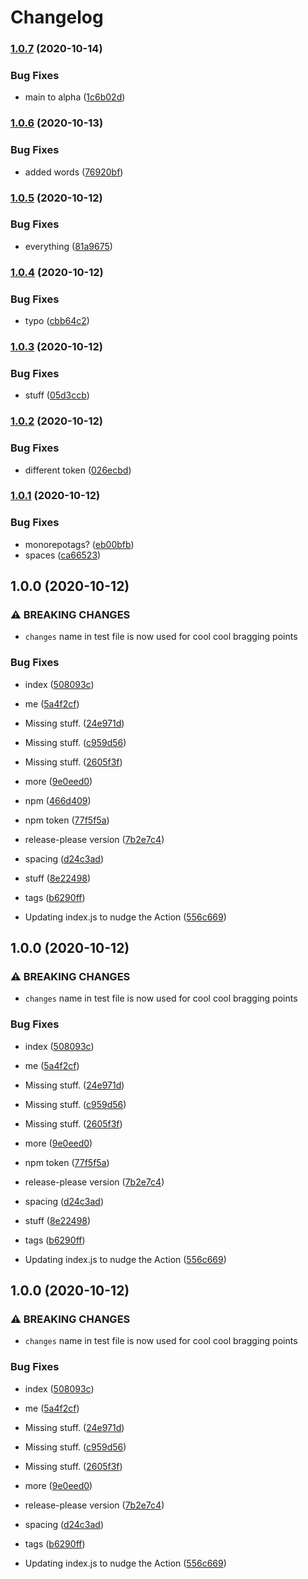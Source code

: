 # Changelog

### [1.0.7](https://www.github.com/dxos/release-playground/compare/v1.0.6...v1.0.7) (2020-10-14)


### Bug Fixes

* main to alpha ([1c6b02d](https://www.github.com/dxos/release-playground/commit/1c6b02d0b6cd5d23c3b13e54c8ebc03b71f9d3e8))

### [1.0.6](https://www.github.com/dxos/release-playground/compare/v1.0.5...v1.0.6) (2020-10-13)


### Bug Fixes

* added words ([76920bf](https://www.github.com/dxos/release-playground/commit/76920bffdc2bb3b0adf9562a8bd421e59f32ecda))

### [1.0.5](https://www.github.com/dxos/release-playground/compare/v1.0.4...v1.0.5) (2020-10-12)


### Bug Fixes

* everything ([81a9675](https://www.github.com/dxos/release-playground/commit/81a967596781ed95a016ee0ae6cf05ac11a1092b))

### [1.0.4](https://www.github.com/dxos/release-playground/compare/v1.0.3...v1.0.4) (2020-10-12)


### Bug Fixes

* typo ([cbb64c2](https://www.github.com/dxos/release-playground/commit/cbb64c23bd09c7c0a70f8054279e097aeb1eaf58))

### [1.0.3](https://www.github.com/dxos/release-playground/compare/v1.0.2...v1.0.3) (2020-10-12)


### Bug Fixes

* stuff ([05d3ccb](https://www.github.com/dxos/release-playground/commit/05d3ccbb9bb4b1868f6c9e10f79fce72f79a3ada))

### [1.0.2](https://www.github.com/dxos/release-playground/compare/v1.0.1...v1.0.2) (2020-10-12)


### Bug Fixes

* different token ([026ecbd](https://www.github.com/dxos/release-playground/commit/026ecbd8dd63e182bf4bca59e993e13a32a3df20))

### [1.0.1](https://www.github.com/dxos/release-playground/compare/v1.0.0...v1.0.1) (2020-10-12)


### Bug Fixes

* monorepotags? ([eb00bfb](https://www.github.com/dxos/release-playground/commit/eb00bfbc6e5b28ced754026043f25535d15d34c1))
* spaces ([ca66523](https://www.github.com/dxos/release-playground/commit/ca66523a52d53137683bf1aaacd6febf40841030))

## 1.0.0 (2020-10-12)


### ⚠ BREAKING CHANGES

* `changes` name in test file is now used for cool cool bragging points

### Bug Fixes

* index ([508093c](https://www.github.com/dxos/release-playground/commit/508093c17e9d200bead4d0a5f1f9659f7c4c009c))
* me ([5a4f2cf](https://www.github.com/dxos/release-playground/commit/5a4f2cfc490f7379c22530489817c2e755575ecd))
* Missing stuff. ([24e971d](https://www.github.com/dxos/release-playground/commit/24e971dff9d515c29ddfd975b1a8a11d8d38a68e))
* Missing stuff. ([c959d56](https://www.github.com/dxos/release-playground/commit/c959d56b62399a6dd90e8efe7dcfc9df31226b3f))
* Missing stuff. ([2605f3f](https://www.github.com/dxos/release-playground/commit/2605f3fbe1c50e738a3fbd1216cd3e7144bd838e))
* more ([9e0eed0](https://www.github.com/dxos/release-playground/commit/9e0eed0eb448f5db8830877dea7e07238ffcd83d))
* npm ([466d409](https://www.github.com/dxos/release-playground/commit/466d4096b226c1a33faa1b686758a04c111ced48))
* npm token ([77f5f5a](https://www.github.com/dxos/release-playground/commit/77f5f5ae131794ada1896969081eccd2e172f942))
* release-please version ([7b2e7c4](https://www.github.com/dxos/release-playground/commit/7b2e7c434b1ec97cdaeaba1f48274651cb58b97e))
* spacing ([d24c3ad](https://www.github.com/dxos/release-playground/commit/d24c3adfe05364d1c1e254e11ffdd81552bf85b6))
* stuff ([8e22498](https://www.github.com/dxos/release-playground/commit/8e22498c9941309a86aea09e11c2205e42b8b7b6))
* tags ([b6290ff](https://www.github.com/dxos/release-playground/commit/b6290ff8313df80fcac7b9bfdab6a48316dd54cd))


* Updating index.js to nudge the Action ([556c669](https://www.github.com/dxos/release-playground/commit/556c6695eefef1ba787d2852d42f23c19f0a1b01))

## 1.0.0 (2020-10-12)


### ⚠ BREAKING CHANGES

* `changes` name in test file is now used for cool cool bragging points

### Bug Fixes

* index ([508093c](https://www.github.com/dxos/release-playground/commit/508093c17e9d200bead4d0a5f1f9659f7c4c009c))
* me ([5a4f2cf](https://www.github.com/dxos/release-playground/commit/5a4f2cfc490f7379c22530489817c2e755575ecd))
* Missing stuff. ([24e971d](https://www.github.com/dxos/release-playground/commit/24e971dff9d515c29ddfd975b1a8a11d8d38a68e))
* Missing stuff. ([c959d56](https://www.github.com/dxos/release-playground/commit/c959d56b62399a6dd90e8efe7dcfc9df31226b3f))
* Missing stuff. ([2605f3f](https://www.github.com/dxos/release-playground/commit/2605f3fbe1c50e738a3fbd1216cd3e7144bd838e))
* more ([9e0eed0](https://www.github.com/dxos/release-playground/commit/9e0eed0eb448f5db8830877dea7e07238ffcd83d))
* npm token ([77f5f5a](https://www.github.com/dxos/release-playground/commit/77f5f5ae131794ada1896969081eccd2e172f942))
* release-please version ([7b2e7c4](https://www.github.com/dxos/release-playground/commit/7b2e7c434b1ec97cdaeaba1f48274651cb58b97e))
* spacing ([d24c3ad](https://www.github.com/dxos/release-playground/commit/d24c3adfe05364d1c1e254e11ffdd81552bf85b6))
* stuff ([8e22498](https://www.github.com/dxos/release-playground/commit/8e22498c9941309a86aea09e11c2205e42b8b7b6))
* tags ([b6290ff](https://www.github.com/dxos/release-playground/commit/b6290ff8313df80fcac7b9bfdab6a48316dd54cd))


* Updating index.js to nudge the Action ([556c669](https://www.github.com/dxos/release-playground/commit/556c6695eefef1ba787d2852d42f23c19f0a1b01))

## 1.0.0 (2020-10-12)


### ⚠ BREAKING CHANGES

* `changes` name in test file is now used for cool cool bragging points

### Bug Fixes

* index ([508093c](https://www.github.com/dxos/release-playground/commit/508093c17e9d200bead4d0a5f1f9659f7c4c009c))
* me ([5a4f2cf](https://www.github.com/dxos/release-playground/commit/5a4f2cfc490f7379c22530489817c2e755575ecd))
* Missing stuff. ([24e971d](https://www.github.com/dxos/release-playground/commit/24e971dff9d515c29ddfd975b1a8a11d8d38a68e))
* Missing stuff. ([c959d56](https://www.github.com/dxos/release-playground/commit/c959d56b62399a6dd90e8efe7dcfc9df31226b3f))
* Missing stuff. ([2605f3f](https://www.github.com/dxos/release-playground/commit/2605f3fbe1c50e738a3fbd1216cd3e7144bd838e))
* more ([9e0eed0](https://www.github.com/dxos/release-playground/commit/9e0eed0eb448f5db8830877dea7e07238ffcd83d))
* release-please version ([7b2e7c4](https://www.github.com/dxos/release-playground/commit/7b2e7c434b1ec97cdaeaba1f48274651cb58b97e))
* spacing ([d24c3ad](https://www.github.com/dxos/release-playground/commit/d24c3adfe05364d1c1e254e11ffdd81552bf85b6))
* tags ([b6290ff](https://www.github.com/dxos/release-playground/commit/b6290ff8313df80fcac7b9bfdab6a48316dd54cd))


* Updating index.js to nudge the Action ([556c669](https://www.github.com/dxos/release-playground/commit/556c6695eefef1ba787d2852d42f23c19f0a1b01))
